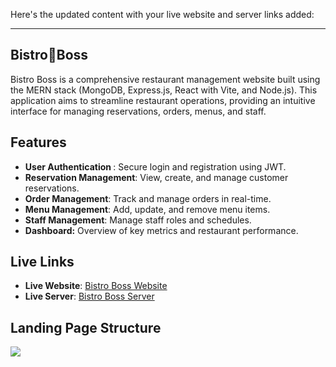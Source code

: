 Here's the updated content with your live website and server links added:

---

## Bistro🍳Boss

Bistro Boss is a comprehensive restaurant management website built using the MERN stack (MongoDB, Express.js, React with Vite, and Node.js). This application aims to streamline restaurant operations, providing an intuitive interface for managing reservations, orders, menus, and staff.

## Features

- <b>User Authentication </b>: Secure login and registration using JWT.
- <b>Reservation Management</b>: View, create, and manage customer reservations.
- <b>Order Management</b>: Track and manage orders in real-time.
- <b>Menu Management</b>: Add, update, and remove menu items.
- <b>Staff Management</b>: Manage staff roles and schedules.
- <b>Dashboard:</b> Overview of key metrics and restaurant performance.

## Live Links

- **Live Website**: [Bistro Boss Website](https://bistroboss-c5b6e.web.app/)
- **Live Server**: [Bistro Boss Server](https://bistro-boss-server-phi-two.vercel.app/)

## Landing Page Structure

<img src="./landing-structure.png"> 

